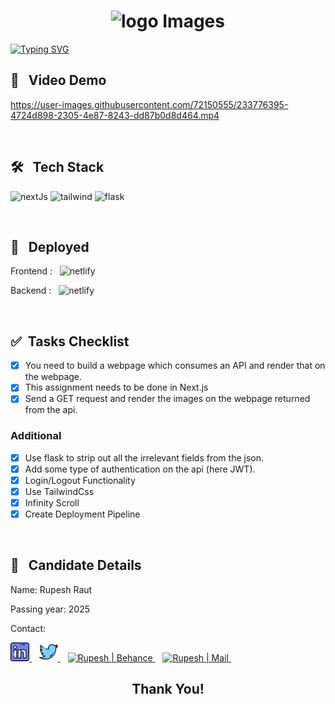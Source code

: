 <h1 align="center">
  <img alt="logo" src="./public/favicon.ico" width="25px" hieight="25px"/>
  Images
</h1>

<a href="https://git.io/typing-svg"><img src="https://readme-typing-svg.herokuapp.com?font=Poppins&weight=700&duration=2000&pause=&color=A177FE&multiline=true&repeat=false&width=1000&height=220&lines=This+project+is+built+as+an+assignment+for+the+FullStack+Developer+Intern+position+at+Studypaq;It+is+a+nextJS+website+that+calls+our+flask+API+which+internally+calls+the+reddit+API.;The+response+from+reddit+API+is+tailored+according+to+our+needs+on+the+backend+and+then+sent+to;the+Frontend.+We+have+used+JWT+Token+to+secure+our+APIs.;Along+with+each+request+JWT+token+is+passed%2C+if+the+token+is+valid%2C+we+get+the+desired+data.;In+order+to+get+the+JWT+token%2C+the+user+first+needs+to+log+in.;I+have+also+added+the+feature+of+infinity+scroll+i.e.+on+reaching+at+the+bottom+of+the+page%2C+;next+30+images+are+fetched+and+appended+to+the+data." alt="Typing SVG" /></a>

## <span>🎥<span/>&nbsp;&nbsp;  Video Demo

https://user-images.githubusercontent.com/72150555/233776395-4724d898-2305-4e87-8243-dd87b0d8d464.mp4

<br/>

## <span>🛠️<span/>&nbsp;&nbsp; Tech Stack

<p>
  <img alt="nextJs" src="https://img.shields.io/badge/next.js-000000?style=for-the-badge&logo=nextdotjs&logoColor=white">
  <img alt="tailwind" src="https://img.shields.io/badge/Tailwind_CSS-38B2AC?style=for-the-badge&logo=tailwind-css&logoColor=white">
  <img alt="flask" src="https://img.shields.io/badge/Flask-000000?style=for-the-badge&logo=flask&logoColor=white"/>
</p>

<br/>

## <span>🚀<span/>&nbsp;&nbsp; Deployed

<p>
   <p>
    Frontend :&nbsp;&nbsp;&nbsp;<img alt="netlify" src="https://img.shields.io/badge/Netlify-00C7B7?style=for-the-badge&logo=netlify&logoColor=white">
   </p>
   
   <p>
    Backend  :&nbsp;&nbsp;&nbsp;<img alt="netlify" src="https://img.shields.io/badge/Render.com-373277?style=for-the-badge&logo=render.com&logoColor=white">
   </p>
</p>

<br/>

## <span>✅<span/>&nbsp;&nbsp;Tasks Checklist

- [x] You need to build a webpage which consumes an API and render that on the webpage.
- [x] This assignment needs to be done in Next.js
- [x] Send a GET request and render the images on the webpage returned from the api.

### Additional
- [x] Use flask to strip out all the irrelevant fields from the json.
- [x] Add some type of authentication on the api (here JWT).
- [x] Login/Logout Functionality
- [x] Use TailwindCss
- [x] Infinity Scroll
- [x] Create Deployment Pipeline

<br/>

## <span>👔<span/>&nbsp;&nbsp;  Candidate Details

<p>
  <p>Name: Rupesh Raut</p>
  <p>Passing year: 2025</p>
  <p>Contact: </p>
  <p>
    <a href="https://www.linkedin.com/in/rupesh-raut-2003/">
      <img height="30" src="https://raw.githubusercontent.com/8bithemant/8bithemant/master/linkedin.png?raw=true" alt="Rupesh Raut | LinkedIn">
    </a>&nbsp;&nbsp;
    <a href="https://twitter.com/rupeshraut2003">
      <img height="30" src="https://raw.githubusercontent.com/8bithemant/8bithemant/master/twitter.png?raw=true" alt="Rupesh | Twitter">
    </a>&nbsp;&nbsp;
    <a href="https://www.behance.net/rupeshraut">
      <img height="30" src="https://raw.githubusercontent.com/rahuldkjain/github-profile-readme-generator/master/src/images/icons/Social/behance.svg" alt="Rupesh | Behance">
    </a>&nbsp;&nbsp;
    <a href="mailto:rupeshraut99396@gmail.com">
      <img height="32" src="https://user-images.githubusercontent.com/29790345/184528214-8f168ffd-5a4c-4d30-8d6b-917568924fbb.png?raw=true" alt="Rupesh | Mail">
     </a>&nbsp;&nbsp;
  </p>
</p>

<h2 align="center">Thank You!</h2>
